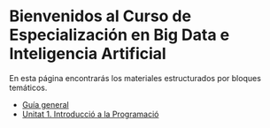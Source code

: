 # Bienvenidos al Curso de Especialización en Big Data e Inteligencia Artificial

En esta página encontrarás los materiales estructurados por bloques temáticos.

- [Guía general](guia.md)
- [Unitat 1. Introducció a la Programació](Unitat_1.Introduccio_a_la_Programacio/teoria1_algorismes_i_llenguatges.md)
